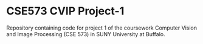 # CSE573 CVIP Project-1
Repository containing code for project 1 of the coursework Computer Vision and Image Processing (CSE 573) in SUNY University at Buffalo.
